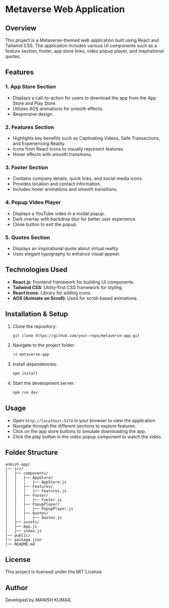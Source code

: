 # Metaverse Web Application

## Overview
This project is a Metaverse-themed web application built using React and Tailwind CSS. The application includes various UI components such as a feature section, footer, app store links, video popup player, and inspirational quotes.

## Features

### 1. **App Store Section**
- Displays a call-to-action for users to download the app from the App Store and Play Store.
- Utilizes AOS animations for smooth effects.
- Responsive design.

### 2. **Features Section**
- Highlights key benefits such as Captivating Videos, Safe Transactions, and Experiencing Reality.
- Icons from React Icons to visually represent features.
- Hover effects with smooth transitions.

### 3. **Footer Section**
- Contains company details, quick links, and social media icons.
- Provides location and contact information.
- Includes hover animations and smooth transitions.

### 4. **Popup Video Player**
- Displays a YouTube video in a modal popup.
- Dark overlay with backdrop blur for better user experience.
- Close button to exit the popup.

### 5. **Quotes Section**
- Displays an inspirational quote about virtual reality.
- Uses elegant typography to enhance visual appeal.

## Technologies Used
- **React.js**: Frontend framework for building UI components.
- **Tailwind CSS**: Utility-first CSS framework for styling.
- **React Icons**: Library for adding icons.
- **AOS (Animate on Scroll)**: Used for scroll-based animations.

## Installation & Setup
1. Clone the repository:
   ```bash
   git clone https://github.com/your-repo/metaverse-app.git
   ```
2. Navigate to the project folder:
   ```bash
   cd metaverse-app
   ```
3. Install dependencies:
   ```bash
   npm install
   ```
4. Start the development server:
   ```bash
   npm run dev
   ```

## Usage
- Open `http://localhost:5174` in your browser to view the application.
- Navigate through the different sections to explore features.
- Click on the app store buttons to simulate downloading the app.
- Click the play button in the video popup component to watch the video.

## Folder Structure
```
anmish-app/
│── src/
│   ├── components/
│   │   ├── AppStore/
│   │   │   ├── AppStore.js
│   │   ├── Features/
│   │   │   ├── Features.js
│   │   ├── Footer/
│   │   │   ├── Footer.js
│   │   ├── PopupPlayer/
│   │   │   ├── PopupPlayer.js
│   │   ├── Quotes/
│   │   │   ├── Quotes.js
│   ├── assets/
│   ├── App.js
│   ├── index.js
│── public/
│── package.json
│── README.md
```

## License
This project is licensed under the MIT License.

## Author
Developed by   MANISH KUMAR.

